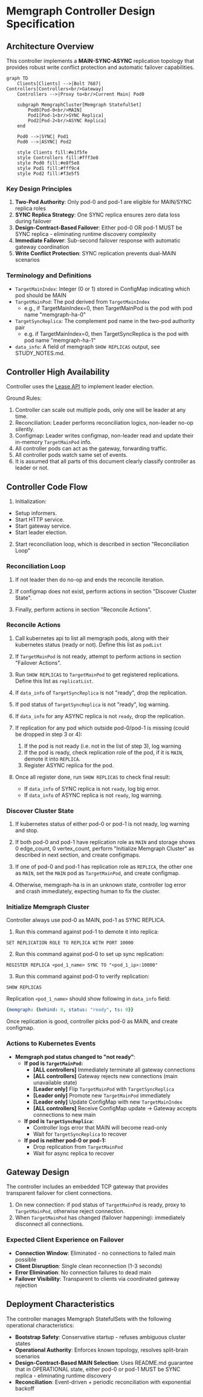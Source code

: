 # Memgraph Controller Design Specification


## Architecture Overview

This controller implements a **MAIN-SYNC-ASYNC** replication topology that provides robust write conflict protection and automatic failover capabilities.

```mermaid
graph TD
    Clients[Clients] -->|Bolt 7687| Controllers[Controllers<br/>Gateway]
    Controllers -->|Proxy to<br/>Current Main| Pod0
    
    subgraph MemgraphCluster[Memgraph StatefulSet]
        Pod0[Pod-0<br/>MAIN]
        Pod1[Pod-1<br/>SYNC Replica]
        Pod2[Pod-2<br/>ASYNC Replica]
    end
    
    Pod0 -->|SYNC| Pod1
    Pod0 -->|ASYNC| Pod2
    
    style Clients fill:#e1f5fe
    style Controllers fill:#fff3e0
    style Pod0 fill:#e8f5e8
    style Pod1 fill:#fff9c4
    style Pod2 fill:#f3e5f5
```

### Key Design Principles

1. **Two-Pod Authority**: Only pod-0 and pod-1 are eligible for MAIN/SYNC replica roles
2. **SYNC Replica Strategy**: One SYNC replica ensures zero data loss during failover
3. **Design-Contract-Based Failover**: Either pod-0 OR pod-1 MUST be SYNC replica - eliminating runtime discovery complexity
4. **Immediate Failover**: Sub-second failover response with automatic gateway coordination
5. **Write Conflict Protection**: SYNC replication prevents dual-MAIN scenarios

### Terminology and Definitions

- `TargetMainIndex`: Integer (0 or 1) stored in ConfigMap indicating which pod should be MAIN
- `TargetMainPod`: The pod derived from `TargetMainIndex`
  - e.g., if TargetMainIndex=0, then TargetMainPod is the pod with pod name "memgraph-ha-0"
- `TargetSyncReplica`: The complement pod name in the two-pod authority pair
  - e.g. if TargetMainIndex=0, then TargetSyncReplica is the pod with pod name "memgraph-ha-1"
- `data_info`: A field of memgraph `SHOW REPLICAS` output, see STUDY_NOTES.md.

## Controller High Availability

Controller uses the [Lease API](https://kubernetes.io/docs/concepts/architecture/leases/#leader-election) to implement leader election.

Ground Rules:

1. Controller can scale out multiple pods, only one will be leader at any time.
2. Reconciliation: Leader performs reconciliation logics, non-leader no-op silently.
3. Configmap: Leader writes configmap, non-leader read and update their in-memory `TargetMainPod` info.
4. All controller pods can act as the gateway, forwarding traffic.
5. All controller pods watch same set of events.
6. It is assumed that all parts of this document clearly classify controller as leader or not.

## Controller Code Flow

1. Initialization:
  - Setup informers.
  - Start HTTP service.
  - Start gateway service.
  - Start leader election.
2. Start reconciliation loop, which is described in section "Reconciliation Loop"

### Reconciliation Loop

1. If not leader then do no-op and ends the reconcile iteration.

2. If configmap does not exist, perform actions in section "Discover Cluster State".

3. Finally, perform actions in section "Reconcile Actions".

### Reconcile Actions

1. Call kubernetes api to list all memgraph pods, along with their kubernetes status (ready or not). Define this list as `podList`

2. If `TargetMainPod` is not ready, attempt to perform actions in section "Failover Actions".

3. Run `SHOW REPLICAS` to `TargetMainPod` to get registered replications. Define this list as `replicatList`.

4. If `data_info` of `TargetSyncReplica` is not "ready", drop the replication.

5. If pod status of `TargetSyncReplica` is not "ready", log warning.

6. If `data_info` for any ASYNC replica is not `ready`, drop the replication.

7. If replication for any pod which outside pod-0/pod-1 is missing (could be dropped in step 3 or 4):

   1. If the pod is not ready (i.e. not in the list of step 3), log warning
   2. If the pod is ready, check replication role of the pod, if it is `MAIN`, demote it into `REPLICA`.
   3. Register ASYNC replica for the pod.

8. Once all register done, run `SHOW REPLICAS` to check final result:

   - If `data_info` of SYNC replica is not `ready`, log big error.
   - If `data_info` of ASYNC replica is not `ready`, log warning.


### Discover Cluster State

1. If kubernetes status of either pod-0 or pod-1 is not ready, log warning and stop.

2. If both pod-0 and pod-1 have replication role as `MAIN` and storage shows 0 edge_count, 0 vertex_count, perform "Initialize Memgraph Cluster" as described in next section, and create configmaps.

3. If one of pod-0 and pod-1 has replication role as `REPLICA`, the other one as `MAIN`, set the `MAIN` pod as `TargetMainPod`, and create configmap.

4. Otherwise, memgraph-ha is in an unknown state, controller log error and crash immediately, expecting human to fix the cluster.

### Initialize Memgraph Cluster

Controller always use pod-0 as MAIN, pod-1 as SYNC REPLICA.

1. Run this command against pod-1 to demote it into replica:

```mgconsole
SET REPLICATION ROLE TO REPLICA WITH PORT 10000
```

2. Run this command against pod-0 to set up sync replication:

```mgconsole
REGISTER REPLICA <pod_1_name> SYNC TO "<pod_1_ip>:10000"
```
3. Run this command against pod-0 to verify replication:

```mgconsole
SHOW REPLICAS
```

Replication `<pod_1_name>` should show following in `data_info` field:

```yaml
{memgraph: {behind: 0, status: "ready", ts: 0}}
```

Once replication is good, controller picks pod-0 as MAIN, and create configmap.


### Actions to Kubernetes Events

- **Memgraph pod status changed to "not ready"**:
  - **If pod is `TargetMainPod`:**
    - **[ALL controllers]** Immediately terminate all gateway connections
    - **[ALL controllers]** Gateway rejects new connections (main unavailable state)
    - **[Leader only]** Flip `TargetMainPod` with `TargetSyncReplica`
    - **[Leader only]** Promote new `TargetMainPod` immediately
    - **[Leader only]** Update ConfigMap with new `TargetMainIndex`
    - **[ALL controllers]** Receive ConfigMap update → Gateway accepts connections to new main
  - **If pod is `TargetSyncReplica`:**
    - Controller logs error that MAIN will become read-only
    - Wait for `TargetSyncReplica` to recover
  - **If pod is neither pod-0 or pod-1:**
    - Drop replication from `TargetMainPod`
    - Wait for async replica to recover

## Gateway Design

The controller includes an embedded TCP gateway that provides transparent failover for client connections.

1. On new connection: if pod status of `TargetMainPod` is ready, proxy to `TargetMainPod`, otherwise reject connection.
2. When `TargetMainPod` has changed (failover happening): immediately disconnect all connections.

### Expected Client Experience on Failover

- **Connection Window**: Eliminated - no connections to failed main possible
- **Client Disruption**: Single clean reconnection (1-3 seconds)
- **Error Elimination**: No connection failures to dead main
- **Failover Visibility**: Transparent to clients via coordinated gateway rejection

## Deployment Characteristics

The controller manages Memgraph StatefulSets with the following operational characteristics:

- **Bootstrap Safety**: Conservative startup - refuses ambiguous cluster states
- **Operational Authority**: Enforces known topology, resolves split-brain scenarios  
- **Design-Contract-Based MAIN Selection**: Uses README.md guarantee that in OPERATIONAL state, either pod-0 or pod-1 MUST be SYNC replica - eliminating runtime discovery
- **Reconciliation**: Event-driven + periodic reconciliation with exponential backoff

